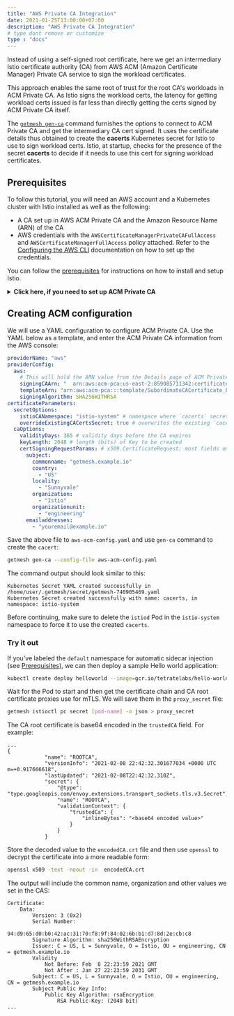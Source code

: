 ```yaml
---
title: "AWS Private CA Integration"
date: 2021-01-25T13:00:00+07:00
description: "AWS Private CA Integration"
# type dont remove or customize
type : "docs"
---
```


Instead of using a self-signed root certificate, here we get an intermediary Istio certificate authority (CA) from AWS ACM (Amazon Certificate Manager) Private CA service to sign the workload certificates.

This approach enables the same root of trust for the root CA's workloads in ACM Private CA. As Istio signs the workload certs, the latency for getting workload certs issued is far less than directly getting the certs signed by ACM Private CA itself.

The [`getmesh gen-ca`](/getmesh-cli/reference/getmesh_gen-ca) command furnishes the options to connect to ACM Private CA and get the intermediary CA cert signed. It uses the certificate details thus obtained to create the **cacerts** Kubernetes secret for Istio to use to sign workload certs. Istio, at startup, checks for the presence of the secret **cacerts** to decide if it needs to use this cert for signing workload certificates.

## Prerequisites

To follow this tutorial, you will need an AWS account and a Kubernetes cluster with Istio installed as well as the following:

- A CA set up in AWS ACM Private CA and the Amazon Resource Name (ARN) of the CA
- AWS credentials with the `AWSCertificateManagerPrivateCAFullAccess` and `AWSCertificateManagerFullAccess` policy attached. Refer to the [Configuring  the AWS CLI](https://docs.aws.amazon.com/cli/latest/userguide/cli-chap-configure.html) documentation on how to set up the credentials.

You can follow the [prerequisites](/istio-in-practice/prerequisites) for instructions on how to install and setup Istio.

<details>
<summary><strong>Click here, if you need to set up ACM Private CA</strong></summary>

### Setting up ACM Private CA

The first thing we need is to set up the ACM Private CA in AWS Console. Log in to your AWS account and follow the steps below to create an ACM Private CA instance.

1. From the services dropdown, select **Certificate Manager** under Security, Identity, & Compliance.
1. Click **Get started** button under Private certificate authority.
1. Select the **Root CA** on the certificate authority (CA) type step, and click **Next**.
1. Configure the CA name (you can use your values here):
    1. For **Organization (O)**, enter **Istio**.
    1. For **Organization unit (OU)**, enter **engineering**.
    1. For **Country name (C)**, select  **United States (US)**.
    1. For **Locality name**, enter **Sunnyvale**.
    1. For **CA Common name (CN)**, enter **getmesh.example.io**.
    1. Click **Next**.
1. Configure the CA key size and algorithm:
    1. Click **Advanced** to expand the options.
    1. Select **RSA 2048**.
    1. Click **Next**.
1. On the "Configure certificate revocation" step, click **Next**.
1. On the "Add tags" step, click **Next**.
1. On the "Configure CA permissions" step, click **Next**.
1. On the "Review" step, select the confirmation check box, and click **Confirm and create** button to create ACM Private CA.
1. Click the **Create** button to create the CAS.

Before ACM Private CA can start issuing certificates, you need to activate by installing a CA certificate. 

1. From the "Private CAs" page, click the **Install a CA certificate to active your CA** link.
1. Change the validity to **365 days**.
1. Select **SHA256WITHRSA** from the Signature algorithm list.
1. Click **Next**.
1. Click the **Confirm and install** button to generate, and install the root CA certificate.

The figure below shows the Private CA page.  Note that yours might look different if you configured your own CA subject name.

![Private CA Page](./acm-private-ca.png)

### Configure AWS credentials

Ensure you have AWS credentials set up with the `AWSCertificateManagerPrivateCAFullAccess` and `AWSCertificateManagerFullAccess` policy attached on a machine you're accessing the Kubernetes cluster from. Alternatively, if you installed Tetrate Istio Distro on AWS Cloud Shell, the credentials are already set up.

</details>

## Creating ACM configuration

We will use a YAML configuration to configure ACM Private CA. Use the YAML below as a template, and enter the ACM Private CA information from the AWS console:
 
```yaml
providerName: "aws"
providerConfig:
  aws:
    # This will hold the ARN value from the Details page of ACM Private CA 
    signingCAArn: "  arn:aws:acm-pca:us-east-2:859085711342:certificate-authority/097162cc-6a9e-47ab-b5e0-fecf32556d6d"
    templateArn: "arn:aws:acm-pca:::template/SubordinateCACertificate_PathLen0/V1"
    signingAlgorithm: SHA256WITHRSA
certificateParameters:
  secretOptions:
    istioCANamespace: "istio-system" # namespace where `cacerts` secrets live
    overrideExistingCACertsSecret: true # overwrites the existing `cacerts` secret and replaces it with this new one
  caOptions:
    validityDays: 365 # validity days before the CA expires
    keyLength: 2048 # length (bits) of Key to be created
    certSigningRequestParams: # x509.CertificateRequest; most fields omitted
      subject:
        commonname: "getmesh.example.io"
        country: 
          - "US"
        locality:
          - "Sunnyvale"
        organization:
          - "Istio"
        organizationunit:
          - "engineering"
      emailaddresses:
        - "youremail@example.io"
```

Save the above file to `aws-acm-config.yaml` and use `gen-ca` command to create the `cacert`:

```sh
getmesh gen-ca --config-file aws-acm-config.yaml
```

The command output should look similar to this:

```text
Kubernetes Secret YAML created successfully in /home/user/.getmesh/secret/getmesh-740905469.yaml
Kubernetes Secret created successfully with name: cacerts, in namespace: istio-system
```

Before continuing, make sure to delete the `istiod` Pod in the `istio-system` namespace to force it to use the created `cacerts`.

### Try it out

If you've labeled the `default` namespace for automatic sidecar injection (see [Prerequisites](/istio-in-practice/prerequisites)), we can then deploy a sample Hello world application:

```sh
kubectl create deploy helloworld --image=gcr.io/tetratelabs/hello-world:1.0.0
```

Wait for the Pod to start and then get the certificate chain and CA root certificate proxies use for mTLS. We will save them in the `proxy_secret` file:

```sh
getmesh istioctl pc secret [pod-name] -o json > proxy_secret
```

The CA root certificate is base64 encoded in the `trustedCA` field. For example:

```text {hl_lines=[11]}
...
{
            "name": "ROOTCA",
            "versionInfo": "2021-02-08 22:42:32.301677034 +0000 UTC m=+0.917666618",
            "lastUpdated": "2021-02-08T22:42:32.310Z",
            "secret": {
                "@type": "type.googleapis.com/envoy.extensions.transport_sockets.tls.v3.Secret",
                "name": "ROOTCA",
                "validationContext": {
                    "trustedCa": {
                        "inlineBytes": "<base64 encoded value>"
                    }
                }
            }
```

Store the decoded value to the `encodedCA.crt` file and then use `openssl` to decrypt the certificate into a more readable form:

```sh
openssl x509 -text -noout -in  encodedCA.crt
```

The output will include the common name, organization and other values we set in the CAS:

```text {hl_lines=[7,11]}
Certificate:
    Data:
        Version: 3 (0x2)
        Serial Number:
            94:d9:65:d0:b0:42:ac:31:70:f8:9f:84:02:6b:b1:d7:8d:2e:cb:c8
        Signature Algorithm: sha256WithRSAEncryption
        Issuer: C = US, L = Sunnyvale, O = Istio, OU = engineering, CN = getmesh.example.io
        Validity
            Not Before: Feb  8 22:23:59 2021 GMT
            Not After : Jan 27 22:23:59 2031 GMT
        Subject: C = US, L = Sunnyvale, O = Istio, OU = engineering, CN = getmesh.example.io
        Subject Public Key Info:
            Public Key Algorithm: rsaEncryption
                RSA Public-Key: (2048 bit)
...
```